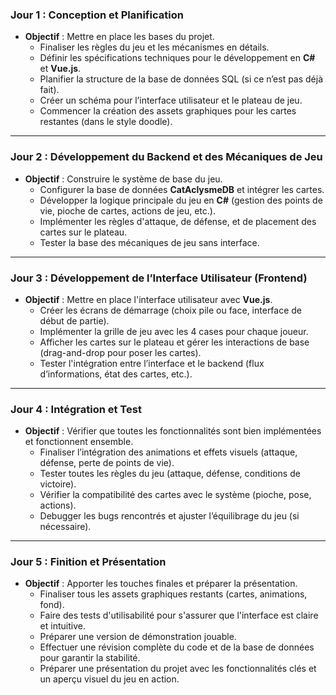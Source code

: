 ### **Jour 1 : Conception et Planification**
- **Objectif** : Mettre en place les bases du projet.
  - Finaliser les règles du jeu et les mécanismes en détails.
  - Définir les spécifications techniques pour le développement en **C#** et **Vue.js**.
  - Planifier la structure de la base de données SQL (si ce n’est pas déjà fait).
  - Créer un schéma pour l’interface utilisateur et le plateau de jeu.
  - Commencer la création des assets graphiques pour les cartes restantes (dans le style doodle).

---

### **Jour 2 : Développement du Backend et des Mécaniques de Jeu**
- **Objectif** : Construire le système de base du jeu.
  - Configurer la base de données **CatAclysmeDB** et intégrer les cartes.
  - Développer la logique principale du jeu en **C#** (gestion des points de vie, pioche de cartes, actions de jeu, etc.).
  - Implémenter les règles d'attaque, de défense, et de placement des cartes sur le plateau.
  - Tester la base des mécaniques de jeu sans interface.

---

### **Jour 3 : Développement de l’Interface Utilisateur (Frontend)**
- **Objectif** : Mettre en place l'interface utilisateur avec **Vue.js**.
  - Créer les écrans de démarrage (choix pile ou face, interface de début de partie).
  - Implémenter la grille de jeu avec les 4 cases pour chaque joueur.
  - Afficher les cartes sur le plateau et gérer les interactions de base (drag-and-drop pour poser les cartes).
  - Tester l'intégration entre l’interface et le backend (flux d’informations, état des cartes, etc.).

---

### **Jour 4 : Intégration et Test**
- **Objectif** : Vérifier que toutes les fonctionnalités sont bien implémentées et fonctionnent ensemble.
  - Finaliser l’intégration des animations et effets visuels (attaque, défense, perte de points de vie).
  - Tester toutes les règles du jeu (attaque, défense, conditions de victoire).
  - Vérifier la compatibilité des cartes avec le système (pioche, pose, actions).
  - Debugger les bugs rencontrés et ajuster l’équilibrage du jeu (si nécessaire).

---

### **Jour 5 : Finition et Présentation**
- **Objectif** : Apporter les touches finales et préparer la présentation.
  - Finaliser tous les assets graphiques restants (cartes, animations, fond).
  - Faire des tests d'utilisabilité pour s'assurer que l'interface est claire et intuitive.
  - Préparer une version de démonstration jouable.
  - Effectuer une révision complète du code et de la base de données pour garantir la stabilité.
  - Préparer une présentation du projet avec les fonctionnalités clés et un aperçu visuel du jeu en action.